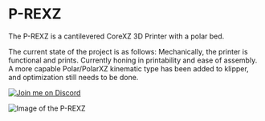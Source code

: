 # P-REXZ
The P-REXZ is a cantilevered CoreXZ 3D Printer with a polar bed. 

The current state of the project is as follows:
Mechanically, the printer is functional and prints. Currently honing in printability and ease of assembly. A more capable Polar/PolarXZ kinematic type has been added to klipper, and optimization still needs to be done.

[![Join me on Discord](https://discord.com/api/guilds/1029426383614648421/widget.png?style=banner2)](https://discord.gg/armchairengineeringsux)

![Image of the P-REXZ](https://github.com/Armchair-Engineering/P-REXZ/blob/main/Images/P-REXZ-v370.png)
